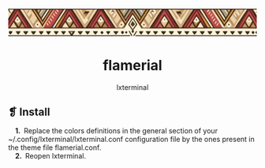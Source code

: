 <p align="center">
	<img src="../../banner.webp" alt="" />
</p>
<h1 align="center">flamerial</h1>
<p align="center">lxterminal</p>

## ❡ Install

&emsp;**1.**&ensp;Replace the colors definitions in the general section of your ~/.config/lxterminal/lxterminal.conf configuration file by the ones present in the theme file flamerial.conf.\
&emsp;**2.**&ensp;Reopen lxterminal.
